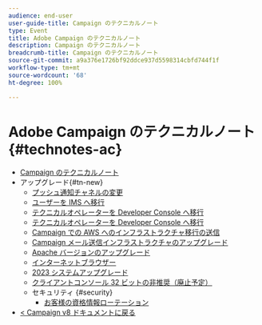 ```yaml
---
audience: end-user
user-guide-title: Campaign のテクニカルノート
type: Event
title: Adobe Campaign のテクニカルノート
description: Campaign のテクニカルノート
breadcrumb-title: Campaign のテクニカルノート
source-git-commit: a9a376e1726bf92ddce937d5598314cbfd744f1f
workflow-type: tm+mt
source-wordcount: '68'
ht-degree: 100%

---
```



# Adobe Campaign のテクニカルノート {#technotes-ac}

+ [Campaign のテクニカルノート](technotes-home.md)
+ アップグレード{#tn-new}
   + [プッシュ通知チャネルの変更](upgrades/push-technote.md)
   + [ユーザーを IMS へ移行](upgrades/migrate-users-to-ims.md)
   + [テクニカルオペレーターを Developer Console へ移行](upgrades/ims-migration.md)
   + [テクニカルオペレーターを Developer Console へ移行](upgrades/ims-migration-old.md)
   + [Campaign での AWS へのインフラストラクチャ移行の送信](upgrades/migrate-to-aws.md)
   + [Campaign メール送信インフラストラクチャのアップグレード](upgrades/upgrade-to-aws.md)
   + [Apache バージョンのアップグレード](upgrades/apache.md)
   + [インターネットブラウザー](upgrades/browsers.md)
   + [2023 システムアップグレード](upgrades/tech-stack-upgrade.md)
   + [クライアントコンソール 32 ビットの非推奨（廃止予定）](upgrades/console.md)
   + セキュリティ {#security}
      + [お客様の資格情報ローテーション](security/credential-rotation-guide.md)
+ [&lt; Campaign v8 ドキュメントに戻る](https://experienceleague.adobe.com/ja/docs/campaign/campaign-v8/campaign-home)
